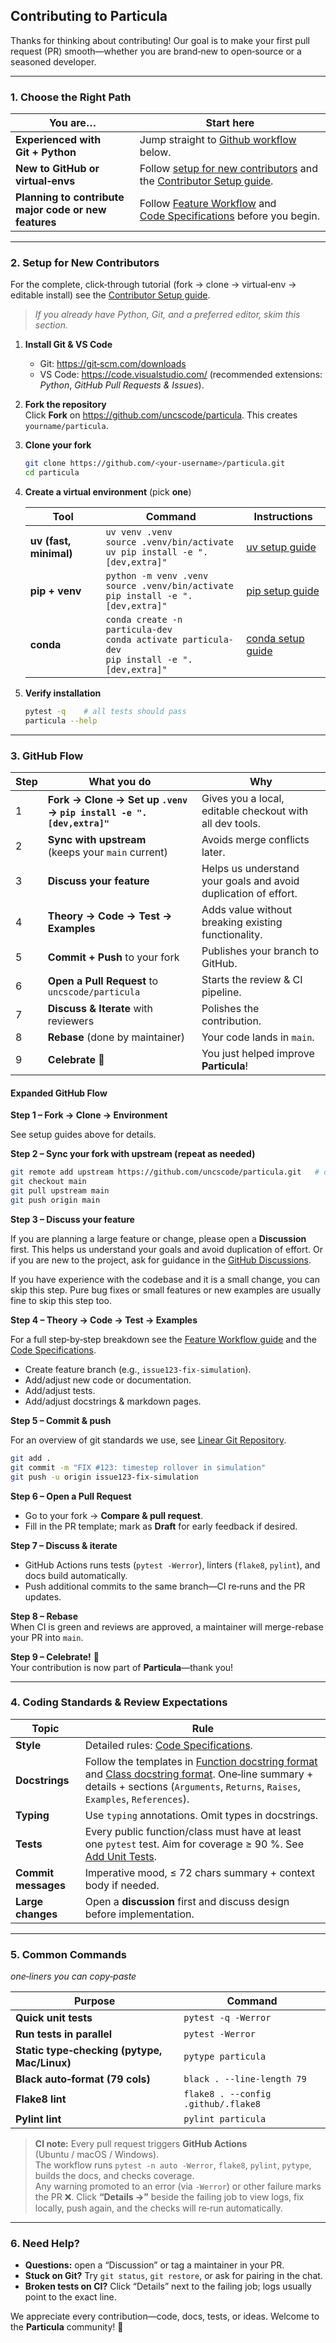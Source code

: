 ## Contributing to **Particula**

Thanks for thinking about contributing! Our goal is to make your first pull request (PR) smooth—whether you are brand‑new to open‑source or a seasoned developer.

---

### 1. Choose the Right Path

| You are… | Start here |
|----------|-----------|
| **Experienced with Git + Python** | Jump straight to [Github workflow](#3-github-flow) below. |
| **New to GitHub or virtual‑envs** | Follow [setup for new contributors](#2-setup-for-new-contributors) and the [Contributor Setup guide](../Examples/Setup_Particula/Details/Contributor_Setup.md). |
| **Planning to contribute major code or new features** | Follow [Feature Workflow](Feature_Workflow/index.md) and [Code Specifications](Code_Specifications/index.md) before you begin. |

---

### 2. Setup for New Contributors

For the complete, click‑through tutorial (fork → clone → virtual‑env →
editable install) see the
[Contributor Setup guide](../Examples/Setup_Particula/Details/Contributor_Setup.md).

> _If you already have Python, Git, and a preferred editor, skim this section._

1. **Install Git & VS Code**  
   * Git: <https://git‑scm.com/downloads>  
   * VS Code: <https://code.visualstudio.com/> (recommended extensions: _Python_, _GitHub Pull Requests & Issues_).

2. **Fork the repository**  
   Click **Fork** on <https://github.com/uncscode/particula>. This creates `yourname/particula`.

3. **Clone your fork**  
   ```bash
   git clone https://github.com/<your‑username>/particula.git
   cd particula
   ```

4. **Create a virtual environment** (pick **one**)

   | Tool | Command | Instructions |
   |------|----------|---------|
   | **uv (fast, minimal)** | `uv venv .venv`<br>`source .venv/bin/activate`<br>`uv pip install -e ".[dev,extra]"` | [uv setup guide](../Examples/Setup_Particula/Details/Setup_UV/) |
   | **pip + venv** | `python -m venv .venv`<br>`source .venv/bin/activate`<br>`pip install -e ".[dev,extra]"` | [pip setup guide](.../Examples/Setup_Particula/Details/Setup_Pip/) |
   | **conda** | `conda create -n particula-dev`<br>`conda activate particula-dev`<br>`pip install -e ".[dev,extra]"` | [conda setup guide](../Examples/Setup_Particula/Details/Setup_Conda/) |

5. **Verify installation**  
   ```bash
   pytest -q    # all tests should pass
   particula --help
   ```

---

### 3. GitHub Flow

| Step | What you do | Why |
|------|-------------|-----|
| 1 | **Fork → Clone → Set up `.venv` → `pip install -e ".[dev,extra]"`** | Gives you a local, editable checkout with all dev tools. |
| 2 | **Sync with upstream**<br>(keeps your `main` current) | Avoids merge conflicts later. |
| 3 | **Discuss your feature** | Helps us understand your goals and avoid duplication of effort. |
| 4 | **Theory → Code → Test → Examples** | Adds value without breaking existing functionality. |
| 5 | **Commit + Push** to your fork | Publishes your branch to GitHub. |
| 6 | **Open a Pull Request** to `uncscode/particula` | Starts the review & CI pipeline. |
| 7 | **Discuss & Iterate** with reviewers | Polishes the contribution. |
| 8 | **Rebase** (done by maintainer) | Your code lands in `main`. |
| 9 | **Celebrate** 🎉 | You just helped improve **Particula**! |

#### Expanded GitHub Flow

**Step 1 – Fork → Clone → Environment**

See setup guides above for details.

**Step 2 – Sync your fork with upstream (repeat as needed)**

```bash
git remote add upstream https://github.com/uncscode/particula.git   # one‑time
git checkout main
git pull upstream main
git push origin main
```

**Step 3 – Discuss your feature**

If you are planning a large feature or change, please open a **Discussion** first.
This helps us understand your goals and avoid duplication of effort.
Or if you are new to the project, ask for guidance in the [GitHub Discussions](https://github.com/uncscode/particula/discussions).

If you have experience with the codebase and it is a small change, you can skip this step.
Pure bug fixes or small features or new examples are usually fine to skip this step too.

**Step 4 – Theory → Code → Test → Examples**

For a full step‑by‑step breakdown see the
[Feature Workflow guide](Feature_Workflow/index.md) and the
[Code Specifications](Code_Specifications/index.md).

- Create feature branch (e.g., `issue123-fix-simulation`).
- Add/adjust new code or documentation.
- Add/adjust tests.
- Add/adjust docstrings & markdown pages.

**Step 5 – Commit & push**

For an overview of git standards we use, see [Linear Git Repository](../contribute/Code_Specifications/Details/Linear_Git_Repository.md).

```bash
git add .
git commit -m "FIX #123: timestep rollover in simulation"
git push -u origin issue123-fix-simulation
```

**Step 6 – Open a Pull Request**

* Go to your fork → **Compare & pull request**.  
* Fill in the PR template; mark as **Draft** for early feedback if desired.


**Step 7 – Discuss & iterate**

* GitHub Actions runs tests (`pytest -Werror`), linters (`flake8`, `pylint`), and docs build automatically.  
* Push additional commits to the same branch—CI re‑runs and the PR updates.


**Step 8 – Rebase**  
When CI is green and reviews are approved, a maintainer will merge-rebase your PR into `main`.

**Step 9 – Celebrate!** 🎉  
Your contribution is now part of **Particula**—thank you!

---

### 4. Coding Standards & Review Expectations

| Topic | Rule |
|-------|------|
| **Style** | Detailed rules: [Code Specifications](Code_Specifications/index.md). |
| **Docstrings** | Follow the templates in [Function docstring format](Code_Specifications/Detials/Function_docstring_format.md) and [Class docstring format](Code_Specifications/Detials/Class_docstring_format.md). One‑line summary + details + sections (`Arguments`, `Returns`, `Raises`, `Examples`, `References`). |
| **Typing** | Use `typing` annotations. Omit types in docstrings. |
| **Tests** | Every public function/class must have at least one `pytest` test. Aim for coverage ≥ 90 %.  See [Add Unit Tests](Feature_Workflow/Add_Unit_Test.md). |
| **Commit messages** | Imperative mood, ≤ 72 chars summary + context body if needed. |
| **Large changes** | Open a **discussion** first and discuss design before implementation. |

---

### 5. Common Commands

*one‑liners you can copy‑paste*

| Purpose | Command |
|---------|---------|
| **Quick unit tests** | `pytest -q -Werror` |
| **Run tests in parallel** | `pytest -Werror` |
| **Static type‑checking (pytype, Mac/Linux)** | `pytype particula` |
| **Black auto‑format (79 cols)** | `black . --line-length 79` |
| **Flake8 lint** | `flake8 . --config .github/.flake8` |
| **Pylint lint** | `pylint particula` |

> **CI note:** Every pull request triggers **GitHub Actions** (Ubuntu / macOS / Windows).  
> The workflow runs `pytest -n auto -Werror`, `flake8`, `pylint`, `pytype`, builds the docs, and checks coverage.  
> Any warning promoted to an error (via `-Werror`) or other failure marks the PR ❌. Click **“Details →”** beside the failing job to view logs, fix locally, push again, and the checks will re‑run automatically.

---

### 6. Need Help?

* **Questions:** open a “Discussion” or tag a maintainer in your PR.  
* **Stuck on Git?** Try `git status`, `git restore`, or ask for pairing in the chat.  
* **Broken tests on CI?** Click “Details” next to the failing job; logs usually point to the exact line.

We appreciate every contribution—code, docs, tests, or ideas. Welcome to the **Particula** community! 🎉
